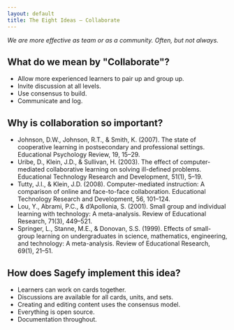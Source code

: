 ```yaml
---
layout: default
title: The Eight Ideas – Collaborate
---
```


_We are more effective as team or as a community. Often, but not always._

What do we mean by "Collaborate"?
-------------------------------------

- Allow more experienced learners to pair up and group up.
- Invite discussion at all levels.
- Use consensus to build.
- Communicate and log.

Why is collaboration so important?
--------------------------------------

- Johnson, D.W., Johnson, R.T., & Smith, K. (2007). The state of cooperative learning in postsecondary and professional settings. Educational Psychology Review, 19, 15–29.
- Uribe, D., Klein, J.D., & Sullivan, H. (2003). The effect of computer-mediated collaborative learning on solving ill-defined problems. Educational Technology Research and Development, 51(1), 5–19.
- Tutty, J.I., & Klein, J.D. (2008). Computer-mediated instruction: A comparison of online and face-to-face collaboration. Educational Technology Research and Development, 56, 101–124.
- Lou, Y., Abrami, P.C., & d’Apollonia, S. (2001). Small group and individual learning with technology: A meta-analysis. Review of Educational Research, 71(3), 449–521.
- Springer, L., Stanne, M.E., & Donovan, S.S. (1999). Effects of small-group learning on undergraduates in science, mathematics, engineering, and technology: A meta-analysis. Review of Educational Research, 69(1), 21–51.

How does Sagefy implement this idea?
------------------------------------

- Learners can work on cards together.
- Discussions are available for all cards, units, and sets.
- Creating and editing content uses the consensus model.
- Everything is open source.
- Documentation throughout.
